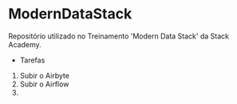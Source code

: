# ModernDataStack
Repositório utilizado no Treinamento 'Modern Data Stack' da Stack Academy.


- Tarefas

1. Subir o Airbyte
2. Subir o Airflow
3. 
